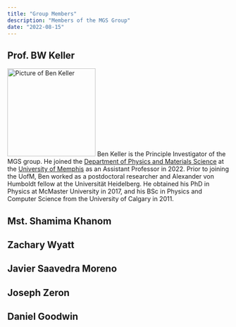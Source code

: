 ```yaml
---
title: "Group Members"
description: "Members of the MGS Group"
date: "2022-08-15"
---
```


## Prof. BW Keller
<img src="../img/keller.png" alt="Picture of Ben Keller" width="200px"/> Ben
Keller is the Principle Investigator of the MGS group.  He joined the <a
href="https://www.memphis.edu/physics/"> Department of Physics and Materials
Science</a> at the <a href="https://www.memphis.edu">University of Memphis</a>
as an Assistant Professor in 2022.  Prior to joining the UofM, Ben worked as a
postdoctoral researcher and Alexander von Humboldt fellow at the Universität
Heidelberg.  He obtained his PhD in Physics at McMaster University in 2017, and
his BSc in Physics and Computer Science from the University of Calgary in 2011.

## Mst. Shamima Khanom

## Zachary Wyatt

## Javier Saavedra Moreno

## Joseph Zeron

## Daniel Goodwin
